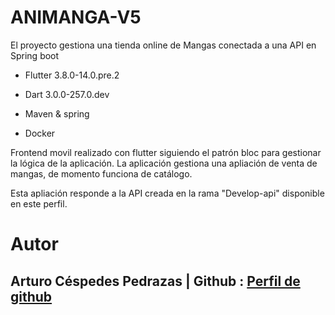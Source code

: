# ANIMANGA-V5
El proyecto gestiona una tienda online de Mangas conectada a una API en Spring boot

- Flutter 3.8.0-14.0.pre.2

- Dart 3.0.0-257.0.dev

- Maven & spring

- Docker

Frontend movil realizado con flutter siguiendo el patrón bloc para gestionar la lógica de la aplicación. La aplicación gestiona una apliación de venta de mangas, de momento funciona de catálogo.

Esta apliación responde a la API creada en la rama "Develop-api" disponible en este perfil.
# Autor
  ## Arturo Céspedes Pedrazas  | Github : [Perfil de github](https://github.com/ArturoCes)
